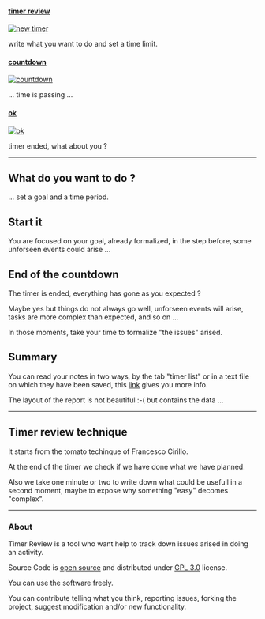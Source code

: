 #### [timer review][themes]

[![new timer](images/nuovo_pomodoro.png)][themes]

write what you want to do and set a time limit.


#### [countdown][themes]

[![countdown](images/tray_icon_ubuntu.png)][themes]

... time is passing ...


#### [ok][themes]

[![ok](images/fine_pomodoro.png)][themes]

timer ended, what about you ?


[themes]: /


---

## What do you want to do ?

... set a goal and a time period.


## Start it

You are focused on your goal, already formalized, in the step before, some unforseen events could arise ...


## End of the countdown 

The timer is ended, everything has gone as you expected ?

Maybe yes but things do not always go well, unforseen events will arise, tasks are more complex than expected, and so on ... 

In those moments, take your time to formalize "the issues" arised.

## Summary

You can read your notes in two ways, by the tab "timer list" or in a text file on which they have been saved, this [link](./summary.html) gives you more info.

The layout of the report is not beautiful :-( but contains the data ... 

---

## Timer review technique

It starts from the tomato techinque of Francesco Cirillo.

At the end of the timer we check if we have done what we have planned.
 
Also we take one minute or two to write down what could be usefull in a second moment, maybe to expose why something "easy" decomes "complex".
 
 
---

### About

Timer Review is a tool who want help to track down issues arised in doing an activity.

Source Code is [open source][timer-review-github] and distributed under [GPL 3.0][gpl3.0-license] license.

You can use the software freely.

You can contribute telling what you think, reporting issues, forking the project, suggest modification and/or new functionality.


[gpl3.0-license]: http://www.gnu.org/licenses/gpl-3.0.txt
[timer-review-github]: https://github.com/zx-max/timer/


